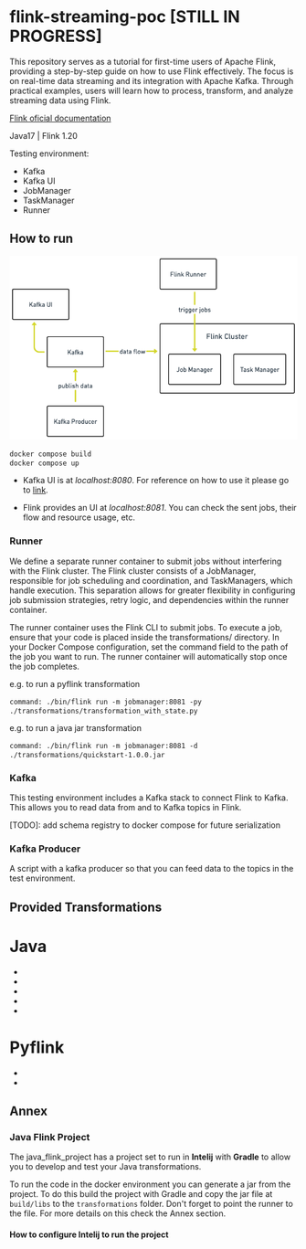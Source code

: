 # flink-streaming-poc [STILL IN PROGRESS]

This repository serves as a tutorial for first-time users of Apache Flink, providing a step-by-step guide on how to use Flink effectively. The focus is on real-time data streaming and its integration with Apache Kafka. Through practical examples, users will learn how to process, transform, and analyze streaming data using Flink.

[Flink oficial documentation](https://nightlies.apache.org/flink/flink-docs-release-1.20/)

Java17 | Flink 1.20

Testing environment:
- Kafka 
- Kafka UI
- JobManager 
- TaskManager
- Runner

## How to run 

![Docker Setup](diagram.png)

```
docker compose build
docker compose up
```

- Kafka UI is at <i>localhost:8080</i>. For reference on how to use it please go to [link](https://github.com/provectus/kafka-ui).

- Flink provides an UI at <i>localhost:8081</i>. You can check the sent jobs, their flow and resource usage, etc.

### Runner

We define a separate runner container to submit jobs without interfering with the Flink cluster. The Flink cluster consists of a JobManager, responsible for job scheduling and coordination, and TaskManagers, which handle execution. This separation allows for greater flexibility in configuring job submission strategies, retry logic, and dependencies within the runner container.

The runner container uses the Flink CLI to submit jobs. To execute a job, ensure that your code is placed inside the transformations/ directory. In your Docker Compose configuration, set the command field to the path of the job you want to run. The runner container will automatically stop once the job completes.

e.g. to run a pyflink transformation
```
command: ./bin/flink run -m jobmanager:8081 -py ./transformations/transformation_with_state.py
```
e.g. to run a java jar transformation
```
command: ./bin/flink run -m jobmanager:8081 -d ./transformations/quickstart-1.0.0.jar
```

### Kafka

This testing environment includes a Kafka stack to connect Flink to Kafka. This allows you to read data from and to Kafka topics in Flink.

[TODO]: add schema registry to docker compose for future serialization

### Kafka Producer

A script with a kafka producer so that you can feed data to the topics in the test environment. 

## Provided Transformations

# Java
- 
- 
- 
- 
- 

# Pyflink

- 
- 

## Annex

### Java Flink Project 

The java_flink_project has a project set to run in **Intelij** with **Gradle** to allow you to develop and test your Java transformations. 

To run the code in the docker environment you can generate a jar from the project. To do this build the project with Gradle and copy the jar file at ```build/libs``` to the ```transformations``` folder. Don't forget to point the runner to the file. For more details on this check the Annex section.

#### How to configure Intelij to run the project

